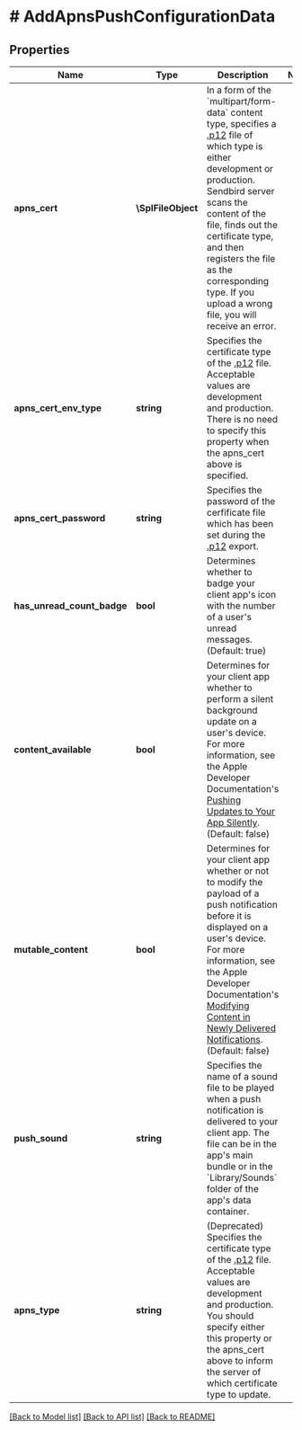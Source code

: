 # # AddApnsPushConfigurationData

## Properties

Name | Type | Description | Notes
------------ | ------------- | ------------- | -------------
**apns_cert** | **\SplFileObject** | In a form of the &#x60;multipart/form-data&#x60; content type, specifies a [.p12](/docs/chat/v3/ios/guides/push-notifications#2-step-3-export-a-p12-file-and-upload-to-sendbird-dashboard) file of which type is either development or production. Sendbird server scans the content of the file, finds out the certificate type, and then registers the file as the corresponding type. If you upload a wrong file, you will receive an error. |
**apns_cert_env_type** | **string** | Specifies the certificate type of the [.p12](/docs/chat/v3/ios/guides/push-notifications#2-step-3-export-a-p12-file-and-upload-to-sendbird-dashboard) file. Acceptable values are development and production. There is no need to specify this property when the apns_cert above is specified. |
**apns_cert_password** | **string** | Specifies the password of the cerfificate file which has been set during the [.p12](/docs/chat/v3/ios/guides/push-notifications#2-step-3-export-a-p12-file-and-upload-to-sendbird-dashboard) export. |
**has_unread_count_badge** | **bool** | Determines whether to badge your client app&#39;s icon with the number of a user&#39;s unread messages. (Default: true) |
**content_available** | **bool** | Determines for your client app whether to perform a silent background update on a user&#39;s device. For more information, see the Apple Developer Documentation&#39;s [Pushing Updates to Your App Silently](https://developer.apple.com/documentation/usernotifications/setting_up_a_remote_notification_server/pushing_updates_to_your_app_silently). (Default: false) |
**mutable_content** | **bool** | Determines for your client app whether or not to modify the payload of a push notification before it is displayed on a user&#39;s device. For more information, see the Apple Developer Documentation&#39;s [Modifying Content in Newly Delivered Notifications](https://developer.apple.com/documentation/usernotifications/modifying_content_in_newly_delivered_notifications). (Default: false) |
**push_sound** | **string** | Specifies the name of a sound file to be played when a push notification is delivered to your client app. The file can be in the app&#39;s main bundle or in the &#x60;Library/Sounds&#x60; folder of the app&#39;s data container. |
**apns_type** | **string** | (Deprecated)  Specifies the certificate type of the [.p12](/docs/chat/v3/ios/guides/push-notifications#2-step-3-export-a-p12-file-and-upload-to-sendbird-dashboard) file. Acceptable values are development and production. You should specify either this property or the apns_cert above to inform the server of which certificate type to update. |

[[Back to Model list]](../../README.md#models) [[Back to API list]](../../README.md#endpoints) [[Back to README]](../../README.md)

